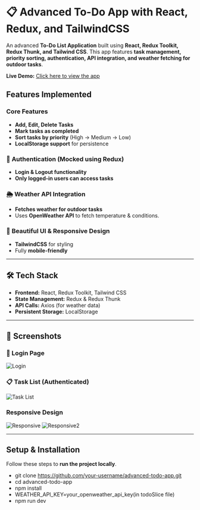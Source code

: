 # 📋 Advanced To-Do App with React, Redux, and TailwindCSS

An advanced **To-Do List Application** built using **React, Redux Toolkit, Redux Thunk, and Tailwind CSS**. This app features **task management, priority sorting, authentication, API integration, and weather fetching for outdoor tasks**.

**Live Demo:** [Click here to view the app](https://advanced-todo-app-beige.vercel.app/)

##  Features Implemented
### **Core Features**
- **Add, Edit, Delete Tasks** 
- **Mark tasks as completed** 
- **Sort tasks by priority** (High → Medium → Low)
- **LocalStorage support** for persistence 

### 🔐 **Authentication (Mocked using Redux)**
- **Login & Logout functionality** 
- **Only logged-in users can access tasks** 

### 🌦 **Weather API Integration**
- **Fetches weather for outdoor tasks**
- Uses **OpenWeather API** to fetch temperature & conditions.

### 🎨 **Beautiful UI & Responsive Design**
- **TailwindCSS** for styling 
- Fully **mobile-friendly** 

---

## 🛠️ **Tech Stack**
- **Frontend:** React, Redux Toolkit, Tailwind CSS
- **State Management:** Redux & Redux Thunk
- **API Calls:** Axios (for weather data)
- **Persistent Storage:** LocalStorage

---

## 📸 **Screenshots**
### 🔑 Login Page
![Login](screenshots/Login.png)

### 📋 Task List (Authenticated)
![Task List](screenshots/Task_list.png)

### Responsive Design
![Responsive](screenshots/ResponsiveLogin.png)
![Responsive2](screenshots/Responsive_Task_list.png)

---

## **Setup & Installation**

Follow these steps to **run the project locally**.

- git clone https://github.com/your-username/advanced-todo-app.git
- cd advanced-todo-app
- npm install
- WEATHER_API_KEY=your_openweather_api_key(in todoSlice file)
- npm run dev

